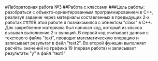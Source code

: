 #Лабораторная работа №3
##Работа с классами
###Цель работы: разобраться с объекто-ориентированным программированием в C++, реализуя задание через материалы составленных в предыдущих 2-х работах
####В этой работе я познакомился с объектом "class" в C++. Для закребление материала был написан код, который из класса вызывал выполнение 2-х вункций. В первой код считывает данные с текстового файла "text", проводит математическую операцию и записывает результат в файл "text2". Во второй функции выполняет расчёты значений из графика 19 (первая работа) и записывает результаты "у" в файл "text1"

